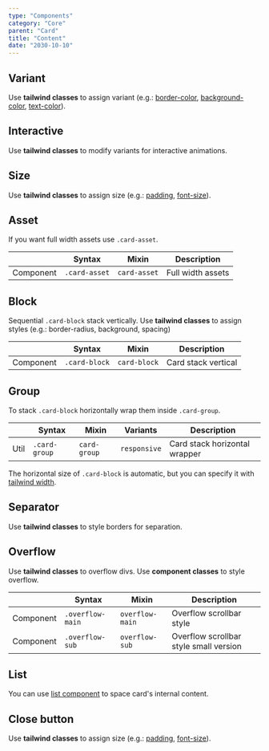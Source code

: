 ```yaml
---
type: "Components"
category: "Core"
parent: "Card"
title: "Content"
date: "2030-10-10"
---
```


## Variant

Use **tailwind classes** to assign variant (e.g.: [border-color](https://tailwindcss.com/docs/border-color), [background-color](https://tailwindcss.com/docs/background-color), [text-color](https://tailwindcss.com/docs/text-color)).

<demo>
  <demovanilla src="vanilla/components/core/card/variant">
  </demovanilla>
</demo>

## Interactive

Use **tailwind classes** to modify variants for interactive animations.

<demo>
  <demovanilla src="vanilla/components/core/card/interactive">
  </demovanilla>
</demo>

## Size

Use **tailwind classes** to assign size (e.g.: [padding](https://tailwindcss.com/docs/padding), [font-size](https://tailwindcss.com/docs/font-size)).

<demo>
  <demovanilla src="vanilla/components/core/card/size">
  </demovanilla>
</demo>

## Asset

If you want full width assets use `.card-asset`.

<div class="table-scroll">

|                      | Syntax                          | Mixin            | Description                   |
| ----------------------- | ----------------------------------------- | -----------------------------| ----------------------------- |
| Component                  | `.card-asset`                     | `card-asset`                | Full width assets            |

</div>

<demo>
  <demovanilla src="vanilla/components/core/card/asset">
  </demovanilla>
</demo>

## Block

Sequential `.card-block` stack vertically. Use **tailwind classes** to assign styles (e.g.: border-radius, background, spacing) 

<div class="table-scroll">

|                      | Syntax                          | Mixin            | Description                   |
| ----------------------- | ----------------------------------------- | -----------------------------| ----------------------------- |
| Component                  | `.card-block`                     | `card-block`                | Card stack vertical           |

</div>

<demo>
  <demovanilla src="vanilla/components/core/card/block">
  </demovanilla>
</demo>

## Group

To stack `.card-block` horizontally wrap them inside `.card-group`.

<div class="table-scroll">

|                      | Syntax                          | Mixin            | Variants               | Description                   |
| ----------------------- | ----------------------------------------- | -----------------------------| ----------------------------- | ----------------------------- |
| Util                  | `.card-group`       | `card-group`                | `responsive`                | Card stack horizontal wrapper           |

</div>

<demo>
  <demovanilla src="vanilla/components/core/card/group">
  </demovanilla>
</demo>

The horizontal size of `.card-block` is automatic, but you can specify it with [tailwind width](https://tailwindcss.com/docs/width).

<demo>
  <demovanilla src="vanilla/components/core/card/group-block">
  </demovanilla>
</demo>

## Separator

Use **tailwind classes** to style borders for separation.

<demo>
  <demovanilla src="vanilla/components/core/card/separator">
  </demovanilla>
</demo>

## Overflow

Use **tailwind classes** to overflow divs. Use **component classes** to style overflow.

<div class="table-scroll">

|               | Syntax                          | Mixin               | Description                   |
| ----------------------- | ----------------------------------------- | ----------------------------- | ----------------------------- |
| Component                  | `.overflow-main`                     | `overflow-main`                | Overflow scrollbar style            |
| Component                  | `.overflow-sub`                     | `overflow-sub`                | Overflow scrollbar style small version            |

</div>

<demo>
  <demovanilla src="vanilla/components/core/card/overflow-y">
  </demovanilla>
</demo>

## List

You can use [list component](/components/core/list) to space card's internal content.

<demo>
  <demovanilla src="vanilla/components/core/card/list">
  </demovanilla>
</demo>

## Close button

Use **tailwind classes** to assign size (e.g.: [padding](https://tailwindcss.com/docs/padding), [font-size](https://tailwindcss.com/docs/font-size)).

<demo>
  <demovanilla src="vanilla/components/core/card/close">
  </demovanilla>
</demo>
